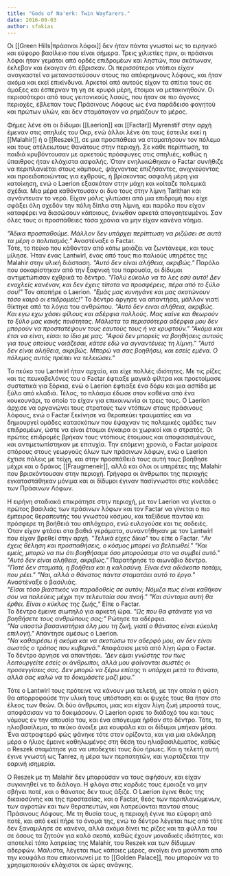 ```yaml
---
title: "Gods of Na'erk: Twin Wayfarers."
date: 2016-09-03
author: sfakias
---
```


Οι [[Green Hills|πράσινοι λόφοι]] δεν ήταν πάντα γνωστοί ως το ειρηνικό και εύφορο βασίλειο που είναι σήμερα. Τρεις χιλιετίες πριν, οι πράσινοι λόφοι ήταν γεμάτοι από
ορδές επιδρομέων και ληστών, που σκότωναν, έκλεβαν και έκαιγαν ότι έβρισκαν. Οι περισσότεροι ντόπιοι είχαν αναγκαστεί να μεταναστεύσουν στους πιο απόκρημνους λόφους, και ήταν ακόμα και εκεί επικίνδυνα. Αρκετοί από αυτούς είχαν τα σπίτια τους σε άμαξες και έσπερναν τη γη σε κρυφά μέρη, έτοιμοι να
μετακινηθούν. Οι περισσότεροι από τους γειτονικούς λαούς, που ήταν σε πιο άγονες περιοχές, έβλεπαν τους Πράσινους Λόφους ως ένα παράδεισο φαγητού και πρώτων υλών, και δεν σταμάταγαν να ρημάζουν το μέρος.

Φήμες λένε ότι οι δίδυμοι [[Laerion]] και [[Factar]] Myrenstif στην αρχή έμεναν στις σπηλιές του Οκρ, ενώ άλλοι λένε ότι τους έστειλε εκεί η [[Malahir]] ή ο [[Reszek]], σε μια προσπάθεια να σταματήσουν τον πόλεμο και τους ατέλειωτους θανάτους στην περιοχή. Σε κάθε περίπτωση, τα παιδιά κρυβόντουσαν με αρκετούς πρόσφυγες στις σπηλιές, καθώς η ύπαιθρος ήταν ελάχιστα ασφαλής. Όταν ενηλικιώθηκαν o Factar συνήθιζε να περιπλανιέται στους κάμπους, ψάχνοντας επιζήσαντες, ανιχνεύοντας και προειδοποιώντας για εχθρούς, ή βρίσκοντας ασφαλή μέρη για κατοίκηση, ενώ ο Laerion εξασκόταν στην μάχη και κοίταζε πολεμικά σχέδια.   Μια μέρα καθόντουσαν οι δυο τους στην λίμνη Tarithan και αγνάντευαν το νερό. Είχαν μόλις γλιτώσει από μια επιδρομή που είχε σφάξει όλη σχεδόν την πόλη δίπλα στη λίμνη, και παρόλο που είχαν καταφέρει να διασώσουν κάποιους, ένιωθαν αρκετά απογοητευμένοι. Σαν όλες τους οι προσπάθειες τόσα χρόνια να μην είχαν κανένα νόημα.

_"Άδικα προσπαθούμε. Μάλλον δεν υπάρχει περίπτωση να ριζώσει σε αυτά τα μέρη ο πολιτισμός."_ Αναστέναξε ο Factar.  
Τότε, το πεύκο που κάθονταν από κάτω μοιάζει να ζωντάνεψε, και τους μίλησε. Ήταν ένας Lantwirl, ένας από τους πιο παλιούς υπηρέτες της Malahir στην υλική
διάσταση. _"Αυτό δεν είναι αλήθεια, ακριβώς."_
Παρόλο που σοκαρίστηκαν από την ξαφνική του παρουσία, οι δίδυμοι αντιμετώπισαν εχθρικά το δέντρο. _"Πολύ εύκολο να το λες εσύ αυτό! Δεν ενοχλείς κανέναν, και δεν έχεις τίποτα να προσφέρεις, πέρα από το ξύλο σου!"_ Τον αποπήρε ο Laerion. _"Εμάς μας κυνηγάνε και μας σκοτώνουν τόσο καιρό οι επιδρομείς!"_
Το δέντρο άργησε να απαντήσει, μάλλον γιατί θίκτηκε από τα λόγια του ανθρώπου. _"Αυτό δεν ειναι αλήθεια, ακριβώς. Και εγω εχω χάσει φίλους και αδέρφια πολλούς. Μας καίνε και θεωρούν το ξύλο μας κακής ποιότητας. Μάλιστα τα περισσότερα αδέρφια μου δεν μπορούν να προστατέψουν τους εαυτούς τους ή να κρυφτούν."_
_"Ακόμα και έτσι να είναι, είσαι το ίδιο με μας. "Αφού δεν μπορείς να βοηθήσεις αυτούς για τους οποίους νοιάζεσαι, κάτσε εδώ να αγναντέυεις τη λίμνη."_
_"Αυτό δεν είναι αλήθεια, ακριβώς. Μπορώ να σας βοηθήσω, και εσείς εμένα. Ο πόλεμος αυτός πρέπει να τελειώσει."_

Το πεύκο του Lantwirl ήταν αρχαίο, και είχε πολλές ιδιότητες. Με τις ρίζες και τις πευκοβελόνες του ο Factar έφτιαξε μαγικά φίλτρα και προετοίμασε συστατικά για ξόρκια, ενώ ο Laerion έφτιαξε ένα δόρυ και μια ασπίδα με ξύλο από κλαδιά. Τέλος, το πλάσμα έδωσε στον καθένα από ένα κουκουνάρι, το οποίο το είχαν για επικοινωνία οι τρεις τους.
Ο Laerion άρχισε να οργανώνει τους στρατούς των ντόπιων στους πράσινους λόφους, ενώ ο Factar ξεκίνησε να θεραπεύει τραυματίες και να δημιουργεί ομάδες κατασκόπων που έψαχναν τις πολεμικές ομάδες των επιδρομέων, ώστε να είναι έτοιμοι έγκαιρα οι χωρικοί και ο στρατός. Οι πρώτες επιδρομές βρήκαν τους ντόπιους έτοιμους και αποφασισμένους, και αντιμετωπίστηκαν με επιτυχία. Την επόμενη χρονιά, ο Factar μοίρασε σπόρους στους γεωργούς όλων των πράσινων λόφων, ενώ ο Laerion έχτισε πόλεις με τείχη, και στην προσπάθειά τους αυτή τους βοήθησε μέχρι και ο δράκος [[Fraugmeneir]], αλλά και όλοι οι υπηρέτες της Malahir που βρισκόντουσαν στην περιοχή. Γρήγορα οι άνθρωποι της περιοχής εγκαταστάθηκαν μόνιμα και οι δίδυμοι έγιναν πασίγνωστοι στις κοιλάδες των Πράσινων Λόφων.

Η ειρήνη σταδιακά επικράτησε στην περιοχή, με τον Laerion να γίνεται ο πρώτος βασιλιάς των πράσινων λόφων και τον Factar να γίνεται ο πιο έμπειρος θεραπευτής του γνωστού κόσμου, και ταξίδευε παντού και πρόσφερε τη βοήθειά του απλόχειρα, ενώ ευλογούσε και τις σοδειές. Όταν είχαν φτάσει στα βαθιά γεράματα, συναντήθηκαν με τον Lantwirl που είχαν βρεθεί στην αρχή. _"Τελικά είχες δίκιο"_ του είπε ο Factar. _"Αν έχεις θέληση και προσπαθήσεις, ο κόσμος μπορεί να βελτιωθεί."_
_"Και εμείς, μπορώ να πω ότι βοηθήσαμε όσο μπορούσαμε στο να συμβεί αυτό."_
_"Αυτό δεν είναι αλήθεια, ακριβώς."_ Παρατήρησε το αιωνόβιο δέντρο. _"Ποτέ δεν σταματά, η βοήθεια και η καλοσύνη. Είναι ένα αδιάκοπο ποτάμι, που ρέει."_
_"Ναι, αλλά ο θάνατος πάντα σταματάει αυτό το έργο."_ Αναστέναξε ο βασιλιάς.  
_"Είσαι τόσο βιαστικός να παραδοθείς σε αυτόν; Νόμιζα πως είναι καθήκον σου να παλεύεις μέχρι την τελευταία σου πνοή."_ 
_"Και σύντομα αυτή θα έρθει. Είναι ο κύκλος της ζωής,"_ Είπε ο Factar.  
Το δέντρο έμεινε σιωπηλό για αρκετή ώρα. _"Ως που θα φτάνατε για να βοηθήσετε τους ανθρώπους σας;"_ Ρώτησε τα αδέρφια.  
_"Να υποστώ βασανιστήρια όλη μου τη ζωή, γιατί ο θάνατος είναι εύκολη επιλογή."_ Απάντησε αμέσως ο Laerion.  
_"Να καθαιρέσω ή ακόμα και να σκοτώσω τον αδερφό μου, αν δεν είναι σωστός ο τρόπος που κυβερνά."_ Αποφάσισε μετά από λίγη ώρα ο Factar.  
Το δέντρο άργησε να απαντήσει. _"Δεν είμαι γνώστης του πως λειτουργείτε εσείς οι άνθρωποι, αλλά μου φαίνονται σωστές οι προσεγγίσεις σας. Δεν μπορώ να ξέρω επίσης τι υπάρχει μετά το θάνατο, αλλά σας καλώ να το δοκιμάσετε μαζί μου."_

Τότε ο Lantwirl τους πρότεινε να κάνουν μια τελετή, με την οποία η φύση θα απορροφούσε την υλική τους υπόσταση και οι ψυχές τους θα ήταν στο έλεος των
θεών. Οι δύο άνθρωποι, μιας και είχαν λίγη ζωή μπροστά τους, αποφάσισαν να το δοκιμάσουν. Ο Laerion ορισε το διάδοχό του και τους νόμους εν την απουσία του, και ένα απόγευμα ήρθαν στο δέντρο. Τότε, το ηλιοβασίλεμα, το πεύκο άνοιξε μια κουφάλα και οι δίδυμοι μπήκαν μέσα. Ένα αστραφτερό φώς φάνηκε τότε στον ορίζοντα, και για μια ολόκληρη μέρα ο ήλιος έμεινε καθηλωμένος στη θέση του ηλιοβασιλέματος, καθώς ο Reszek σταμάτησε για να υποδεχτεί τους δύο ήρωες. Και η τελετή αυτή έγινε γνωστή ως Tanrez, η μέρα των περπατητών, και γιορτάζεται την εαρινή ισημερία.

O Reszek με τη Malahir δεν μπορούσαν να τους αφήσουν, και είχαν συγκινηθεί νε το διάλογο. Η φλόγα στις καρδιές τους έμοιαζε να μην σβήνει ποτέ, και ο θάνατος δεν τους άξιζε. Ο Laerion έγινε θεός της δικαιοσύνης και της προστασίας, και ο Factar, θεός των περιπλανώμενων, των αγροτών και των θεραπευτών, και λατρεύονται παντού στους Πράσινους Λόφους. Με τη θυσία τους, η περιοχή έγινε πιο εύφορη από ποτέ, και από εκεί πήρε το όνομά της, ενώ το δέντρο λέγεται πως από τότε δεν ξαναμιλησε σε κανένα, αλλά ακόμα δίνει τις ρίζες και τα φύλλα του σε όσους τα ζητούν για καλό σκοπό, καθώς έχουν μοναδικές ιδιότητες, και αποτελεί τόπο λατρείας της Malahir, του Reszek και των δίδυμων αδερφών. Μάλιστα, λέγεται πως κάποιες μέρες, ανοίγει ένα μονοπάτι από την κουφάλα που επικοινωνεί με το [[Golden Palace]], που μπορούν να το χρησιμοποιούν ελάχιστοι σε ώρες ανάγκης.


